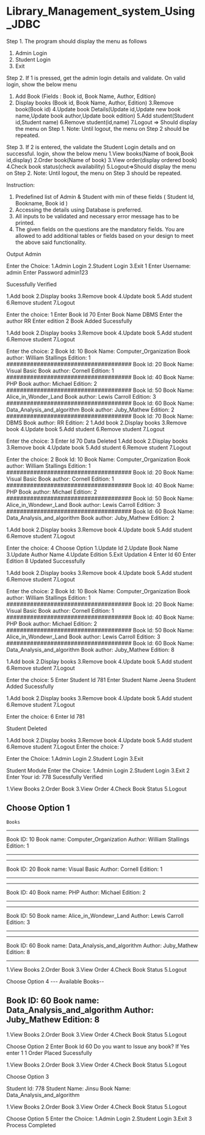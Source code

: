 # Library_Management_system_Using_JDBC
Step 1. The program should display the menu as follows
1. Admin Login
2. Student Login
3. Exit

Step 2. If 1 is pressed, get the admin login details and validate. On valid login, show the below menu
1. Add Book (Fields : Book id, Book Name,  Author, Edition)
2. Display books (Book id, Book Name,  Author, Edition)
3.Remove book(Book id)
4.Update book Details(Update id,Update new book name,Update book       author,Update book edition)
5.Add student(Student id,Student name)
6.Remove student(id,name)
7.Logout => Should display the menu on Step 1. Note: Until logout, the menu on Step 2 should be repeated.
 
Step 3. If 2 is entered, the validate the Student Login details and on successful.
login, show the below menu
1.View books(Name of book,Book id,display)
2.Order book(Name of book) 
3.View order(display ordered book)
4.Check book status(check availability)
5.Logout=>Should display the menu on Step 2. Note: Until logout, the menu on Step 3 should be repeated.
 







Instruction:
1. Predefined list of Admin & Student
with min of these fields ( Student Id, Bookname, Book id )
2. Accessing the details using Database is preferred.
 3. All inputs to be validated and necessary error message has to be printed.
4. The given fields on the questions are the mandatory fields. You are allowed to add additional tables or fields based on your design to meet the above said functionality.






Output
Admin

Enter the Choice:
1.Admin Login
2.Student Login
3.Exit
1
Enter Username:
admin
Enter Password
admin123

Sucessfully Verified

1.Add book 
2.Display books
3.Remove book
4.Update book
5.Add student
6.Remove student
7.Logout

Enter the choice:
1
Enter Book Id
70
Enter Book Name
DBMS
Enter the author
RR
Enter edition
2
Book Added Sucessfully



1.Add book 
2.Display books
3.Remove book
4.Update book
5.Add student
6.Remove student
7.Logout

Enter the choice:
2
Book Id:	10 
Book Name:	Computer_Organization 
Book author:	William Stallings
Edition:	1
#####################################
Book Id:	20 
Book Name:	Visual Basic 
Book author:	Cornell
Edition:	1
#####################################
Book Id:	40 
Book Name:	PHP 
Book author:	Michael
Edition:	2
#####################################
Book Id:	50 
Book Name:	Alice_in_Wonder_Land 
Book author:	Lewis Carroll
Edition:	3
#####################################
Book Id:	60 
Book Name:	Data_Analysis_and_algorithm 
Book author:	Juby_Mathew
Edition:	2
#####################################
Book Id:	70 
Book Name:	DBMS 
Book author:	RR
Edition:	2
1.Add book 
2.Display books
3.Remove book
4.Update book
5.Add student
6.Remove student
7.Logout

Enter the choice:
3
Enter Id
70
Data Deleted
1.Add book 
2.Display books
3.Remove book
4.Update book
5.Add student
6.Remove student
7.Logout

Enter the choice:
2
Book Id:	10 
Book Name:	Computer_Organization 
Book author:	William Stallings
Edition:	1
#####################################
Book Id:	20 
Book Name:	Visual Basic 
Book author:	Cornell
Edition:	1
#####################################
Book Id:	40 
Book Name:	PHP 
Book author:	Michael
Edition:	2
#####################################
Book Id:	50 
Book Name:	Alice_in_Wondewr_Land 
Book author:	Lewis Carroll
Edition:	3
#####################################
Book Id:	60 
Book Name:	Data_Analysis_and_algorithm 
Book author:	Juby_Mathew
Edition:	2

1.Add book 
2.Display books
3.Remove book
4.Update book
5.Add student
6.Remove student
7.Logout

Enter the choice:
4
Choose Option
1.Update Id
2.Update Book Name
3.Update Author Name
4.Update Edition
5.Exit Updation
4
Enter Id
60
Enter Edition
8
Updated Successfully








1.Add book 
2.Display books
3.Remove book
4.Update book
5.Add student
6.Remove student
7.Logout

Enter the choice:
2
Book Id:	10 
Book Name:	Computer_Organization 
Book author:	William Stallings
Edition:	1
#####################################
Book Id:	20 
Book Name:	Visual Basic 
Book author:	Cornell
Edition:	1
#####################################
Book Id:	40 
Book Name:	PHP 
Book author:	Michael
Edition:	2
#####################################
Book Id:	50 
Book Name:	Alice_in_Wondewr_Land 
Book author:	Lewis Carroll
Edition:	3
#####################################
Book Id:	60 
Book Name:	Data_Analysis_and_algorithm 
Book author:	Juby_Mathew
Edition:	8






1.Add book 
2.Display books
3.Remove book
4.Update book
5.Add student
6.Remove student
7.Logout

Enter the choice:
5
Enter Student Id
781
Enter Student Name
Jeena
Student Added Sucessfully

1.Add book 
2.Display books
3.Remove book
4.Update book
5.Add student
6.Remove student
7.Logout

Enter the choice:
6
Enter Id
781

Student Deleted

1.Add book 
2.Display books
3.Remove book
4.Update book
5.Add student
6.Remove student
7.Logout
Enter the choice:
7

Enter the Choice:
1.Admin Login
2.Student Login
3.Exit










Student Module
Enter the Choice:
1.Admin Login
2.Student Login
3.Exit
2
Enter Your id:
778
Sucessfully Verified

1.View Books
2.Order Book
3.View Order
4.Check Book Status
5.Logout

Choose Option
1
-----------------------
	Books		
 
-----------------------

Book ID:	10
Book name:	Computer_Organization
Author:	William Stallings
Edition:	1

-----------------------
-----------------------

Book ID:	20
Book name:	Visual Basic
Author:	Cornell
Edition:	1

-----------------------
-----------------------

Book ID:	40
Book name:	PHP
Author:	Michael
Edition:	2

-----------------------
-----------------------

Book ID:	50
Book name:	Alice_in_Wondewr_Land
Author:	Lewis Carroll
Edition:	3

-----------------------
-----------------------

Book ID:	60
Book name:	Data_Analysis_and_algorithm
Author:	Juby_Mathew
Edition:	8

-----------------------

1.View Books
2.Order Book
3.View Order
4.Check Book Status
5.Logout

Choose Option
4
--- Available Books--

Book ID:	60
Book name:	Data_Analysis_and_algorithm
Author:	Juby_Mathew
Edition:	8
-----------

1.View Books
2.Order Book
3.View Order
4.Check Book Status
5.Logout

Choose Option
2
Enter Book Id
60
Do you want to Issue any book?
If Yes enter 1
1
Order Placed Sucessfully

1.View Books
2.Order Book
3.View Order
4.Check Book Status
5.Logout

Choose Option
3

Student  Id:	778
Student Name:	Jinsu 
Book Name:	Data_Analysis_and_algorithm


1.View Books
2.Order Book
3.View Order
4.Check Book Status
5.Logout






Choose Option
5
Enter the Choice:
1.Admin Login
2.Student Login
3.Exit
3
Process Completed




